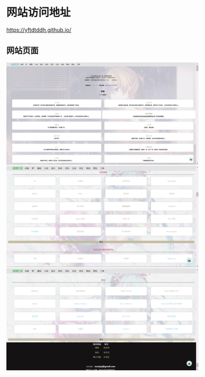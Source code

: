 # 网站访问地址
https://yftdtddh.github.io/
## 网站页面
![1](images/1.png  "1")
![2](images/2.png  "2")
![3](images/3.png  "3")

